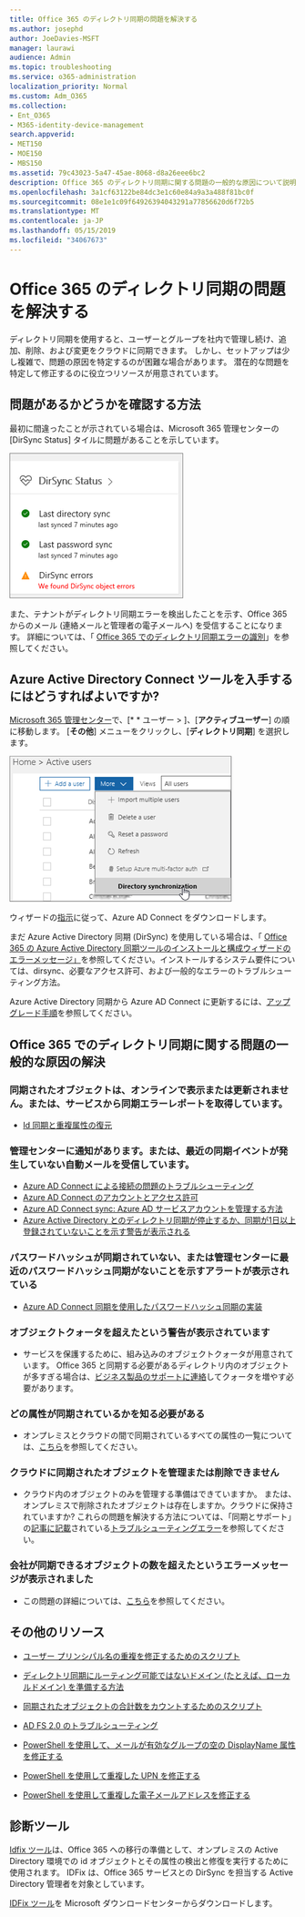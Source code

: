```yaml
---
title: Office 365 のディレクトリ同期の問題を解決する
ms.author: josephd
author: JoeDavies-MSFT
manager: laurawi
audience: Admin
ms.topic: troubleshooting
ms.service: o365-administration
localization_priority: Normal
ms.custom: Adm_O365
ms.collection:
- Ent_O365
- M365-identity-device-management
search.appverid:
- MET150
- MOE150
- MBS150
ms.assetid: 79c43023-5a47-45ae-8068-d8a26eee6bc2
description: Office 365 のディレクトリ同期に関する問題の一般的な原因について説明し、トラブルシューティングと解決に役立ついくつかの方法について説明します。
ms.openlocfilehash: 3a1cf63122be84dc3e1c60e84a9a3a488f81bc0f
ms.sourcegitcommit: 08e1e1c09f64926394043291a77856620d6f72b5
ms.translationtype: MT
ms.contentlocale: ja-JP
ms.lasthandoff: 05/15/2019
ms.locfileid: "34067673"
---
```

# <a name="fixing-problems-with-directory-synchronization-for-office-365"></a>Office 365 のディレクトリ同期の問題を解決する

ディレクトリ同期を使用すると、ユーザーとグループを社内で管理し続け、追加、削除、および変更をクラウドに同期できます。 しかし、セットアップは少し複雑で、問題の原因を特定するのが困難な場合があります。 潜在的な問題を特定して修正するのに役立つリソースが用意されています。
  
## <a name="how-do-i-know-if-something-is-wrong"></a>問題があるかどうかを確認する方法

最初に間違ったことが示されている場合は、Microsoft 365 管理センターの [DirSync Status] タイルに問題があることを示しています。
  
![管理センタープレビューの [DirSync Status] タイル](media/060006e9-de61-49d5-8979-e77cda198e71.png)
  
また、テナントがディレクトリ同期エラーを検出したことを示す、Office 365 からのメール (連絡メールと管理者の電子メールへ) を受信することになります。 詳細については、「 [Office 365 でのディレクトリ同期エラーの識別](identify-directory-synchronization-errors.md)」を参照してください。
  
## <a name="how-do-i-get-azure-active-directory-connect-tool"></a>Azure Active Directory Connect ツールを入手するにはどうすればよいですか?

[Microsoft 365 管理センター](https://admin.microsoft.com)で、[* * ユーザー \> ]、[**アクティブユーザー**] の順に移動します。 [**その他**] メニューをクリックし、[**ディレクトリ同期**] を選択します。 
  
![[その他] メニューで、[ディレクトリ同期] を選択します。](media/dc6669e5-c01b-471e-9cdf-04f5d44e1c4b.png)
  
ウィザードの[指示](set-up-directory-synchronization.md)に従って、Azure AD Connect をダウンロードします。 
  
まだ Azure Active Directory 同期 (DirSync) を使用している場合は、「 [Office 365 の Azure Active Directory 同期ツールのインストールと構成ウィザードのエラーメッセージ」](https://go.microsoft.com/fwlink/p/?LinkId=396717)を参照してください。インストールするシステム要件については、dirsync、必要なアクセス許可、および一般的なエラーのトラブルシューティング方法。 
  
Azure Active Directory 同期から Azure AD Connect に更新するには、[アップグレード手順](https://go.microsoft.com/fwlink/p/?LinkId=733240)を参照してください。
  
## <a name="resolving-common-causes-of-problems-with-directory-synchronization-in-office-365"></a>Office 365 でのディレクトリ同期に関する問題の一般的な原因の解決

### <a name="synchronized-objects-arent-appearing-or-updating-online-or-im-getting-synchronization-error-reports-from-the-service"></a>**同期されたオブジェクトは、オンラインで表示または更新されません。または、サービスから同期エラーレポートを取得しています。**

- [Id 同期と重複属性の復元](https://docs.microsoft.com/azure/active-directory/hybrid/how-to-connect-syncservice-duplicate-attribute-resiliency)

### <a name="i-have-an-alert-in-the-admin-center-or-am-receiving-automated-emails-that-there-hasnt-been-a-recent-synchronization-event"></a>**管理センターに通知があります。または、最近の同期イベントが発生していない自動メールを受信しています。**
- [Azure AD Connect による接続の問題のトラブルシューティング](https://docs.microsoft.com/azure/active-directory/hybrid/tshoot-connect-connectivity)
- [Azure AD Connect のアカウントとアクセス許可](https://go.microsoft.com/fwlink/p/?LinkId=820598)
- [Azure AD Connect sync: Azure AD サービスアカウントを管理する方法](https://docs.microsoft.com/azure/active-directory/hybrid/how-to-connect-azureadaccount)
- [Azure Active Directory とのディレクトリ同期が停止するか、同期が1日以上登録されていないことを示す警告が表示される](https://support.microsoft.com/help/2882421/directory-synchronization-to-azure-active-directory-stops-or-you-re-warned-that-sync-hasn-t-registered-in-more-than-a-day)

### <a name="password-hashes-arent-synchronizing-or-im-seeing-an-alert-in-the-admin-center-that-there-hasnt-been-a-recent-password-hash-synchronization"></a>**パスワードハッシュが同期されていない、または管理センターに最近のパスワードハッシュ同期がないことを示すアラートが表示されている**
- [Azure AD Connect 同期を使用したパスワードハッシュ同期の実装](https://docs.microsoft.com/azure/active-directory/hybrid/how-to-connect-password-hash-synchronization)

### <a name="im-seeing-an-alert-that-object-quota-exceeded"></a>**オブジェクトクォータを超えたという警告が表示されています**
- サービスを保護するために、組み込みのオブジェクトクォータが用意されています。 Office 365 と同期する必要があるディレクトリ内のオブジェクトが多すぎる場合は、[ビジネス製品のサポートに連絡](https://support.office.com/article/32a17ca7-6fa0-4870-8a8d-e25ba4ccfd4b)してクォータを増やす必要があります。

### <a name="i-need-to-know-which-attributes-are-synchronized"></a>**どの属性が同期されているかを知る必要がある**
- オンプレミスとクラウドの間で同期されているすべての属性の一覧については、[こちら](https://go.microsoft.com/fwlink/p/?LinkId=396719)を参照してください。

### <a name="i-cant-manage-or-remove-objects-that-were-synchronized-to-the-cloud"></a>**クラウドに同期されたオブジェクトを管理または削除できません**
- クラウド内のオブジェクトのみを管理する準備はできていますか。 または、オンプレミスで削除されたオブジェクトは存在しますか。クラウドに保持されていますか? これらの問題を解決する方法については、「同期とサポート」の[記事に記載](https://go.microsoft.com/fwlink/p/?LinkId=396720)されている[トラブルシューティングエラー](https://go.microsoft.com/fwlink/p/?linkid=842044)を参照してください。

### <a name="i-got-an-error-message-that-my-company-has-exceeded-the-number-of-objects-that-can-be-synchronized"></a>**会社が同期できるオブジェクトの数を超えたというエラーメッセージが表示されました**
- この問題の詳細については、[こちら](https://go.microsoft.com/fwlink/p/?LinkId=396721)を参照してください。
   
## <a name="other-resources"></a>その他のリソース

- [ユーザー プリンシパル名の重複を修正するためのスクリプト](https://go.microsoft.com/fwlink/p/?LinkId=396725)
    
- [ディレクトリ同期にルーティング可能ではないドメイン (たとえば、ローカルドメイン) を準備する方法](prepare-a-non-routable-domain-for-directory-synchronization.md)
    
- [同期されたオブジェクトの合計数をカウントするためのスクリプト](https://go.microsoft.com/fwlink/p/?LinkId=396726)
    
- [AD FS 2.0 のトラブルシューティング](https://go.microsoft.com/fwlink/p/?LinkId=396727)
    
- [PowerShell を使用して、メールが有効なグループの空の DisplayName 属性を修正する](https://go.microsoft.com/fwlink/p/?LinkId=396728)
    
- [PowerShell を使用して重複した UPN を修正する](https://go.microsoft.com/fwlink/p/?LinkId=396730)
    
- [PowerShell を使用して重複した電子メールアドレスを修正する](https://go.microsoft.com/fwlink/p/?LinkId=396731)
    
## <a name="diagnostic-tools"></a>診断ツール

[Idfix ツール](prepare-directory-attributes-for-synch-with-idfix.md)は、Office 365 への移行の準備として、オンプレミスの Active Directory 環境での id オブジェクトとその属性の検出と修復を実行するために使用されます。 IDFix は、Office 365 サービスとの DirSync を担当する Active Directory 管理者を対象としています。 

[IDFix ツール](https://go.microsoft.com/fwlink/p/?LinkId=396718)を Microsoft ダウンロードセンターからダウンロードします。